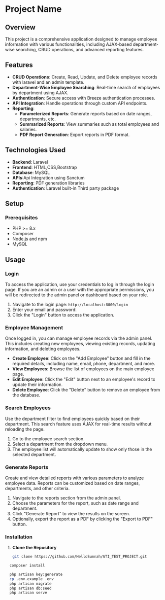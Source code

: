# Project Name

## Overview

This project is a comprehensive application designed to manage employee information with various functionalities, including AJAX-based department-wise searching, CRUD operations, and advanced reporting features.

## Features
- **CRUD Operations**: Create, Read, Update, and Delete employee records with laravel and an admin template.
- **Department-Wise Employee Searching**: Real-time search of employees by department using AJAX.
- **Authentication**: Secure access with Breeze authentication processes.
- **API Integration**: Handle operations through custom API endpoints.
- **Reporting**:
  - **Parameterized Reports**: Generate reports based on date ranges, departments, etc.
  - **Summarized Reports**: View summaries such as total employees and salaries.
  - **PDF Report Generation**: Export reports in PDF format.

## Technologies Used

- **Backend**: Laravel
- **Frontend**: HTML,CSS,Bootstrap
- **Database**: MySQL
- **APIs**:Api Integration using Sanctum
- **Reporting**: PDF generation libraries
- **Authentication**: Laravel built-in Third party package

## Setup

### Prerequisites

- PHP >= 8.x
- Composer
- Node.js and npm
- MySQL
## Usage

### Login

To access the application, use your credentials to log in through the login page. If you are an admin or a user with the appropriate permissions, you will be redirected to the admin panel or dashboard based on your role.

1. Navigate to the login page: `http://localhost:8000/login`
2. Enter your email and password.
3. Click the "Login" button to access the application.

### Employee Management

Once logged in, you can manage employee records via the admin panel. This includes creating new employees, viewing existing records, updating information, and deleting employees.

- **Create Employee**: Click on the "Add Employee" button and fill in the required details, including name, email, phone, department, and more.
- **View Employees**: Browse the list of employees on the main employee page.
- **Edit Employee**: Click the "Edit" button next to an employee's record to update their information.
- **Delete Employee**: Click the "Delete" button to remove an employee from the database.

### Search Employees

Use the department filter to find employees quickly based on their department. This search feature uses AJAX for real-time results without reloading the page.

1. Go to the employee search section.
2. Select a department from the dropdown menu.
3. The employee list will automatically update to show only those in the selected department.

### Generate Reports

Create and view detailed reports with various parameters to analyze employee data. Reports can be customized based on date ranges, departments, and other criteria.

1. Navigate to the reports section from the admin panel.
2. Choose the parameters for the report, such as date range and department.
3. Click "Generate Report" to view the results on the screen.
4. Optionally, export the report as a PDF by clicking the "Export to PDF" button.


### Installation

1. **Clone the Repository**

   ```bash
   git clone https://github.com/HelloSunnah/ATI_TEST_PROJECT.git

  ```bash
    composer install

    php artisan key:generate
    cp .env.example .env
    php artisan migrate
    php artisan db:seed
    php artisan serve



 

